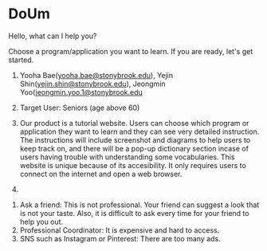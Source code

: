 # DoUm
Hello, what can I help you?

Choose a program/application you want to learn. If you are ready, let's get started.

1. Yooha Bae(yooha.bae@stonybrook.edu), 
  Yejin Shin(yejin.shin@stonybrook.edu), 
  Jeongmin Yoo(jeongmin.yoo.1@stonybrook.edu
  
2. Target User: Seniors (age above 60) 

3. Our product is a tutorial website. Users can choose which program or application they want to learn and they can see very detailed instruction. The instructions will include screenshot and diagrams to help users to keep track on, and there will be a pop-up dictionary section incase of users having trouble with understanding some vocabularies. This website is unique because of its accesibility. It only requires users to connect on the internet and open a web browser. 

4. 
1) Ask a friend: This is not professional. Your friend can suggest a look that is not your taste. Also, it is difficult to ask every time for your friend to help you out.
2) Professional Coordinator: It is expensive and hard to access.
3) SNS such as Instagram or Pinterest: There are too many ads.

